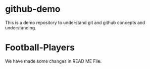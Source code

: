 # github-demo
This is a demo repository to understand git and github concepts and understanding. 

# Football-Players
We have made some changes in READ ME File. 
